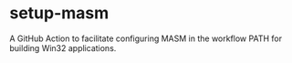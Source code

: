 # setup-masm
A GitHub Action to facilitate configuring MASM in the workflow PATH for building Win32 applications.
